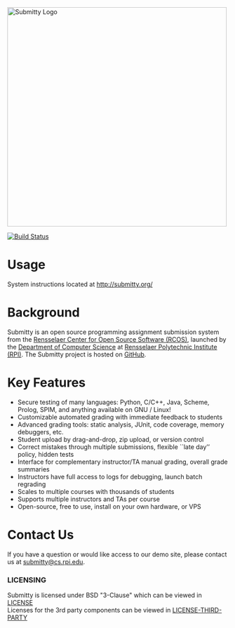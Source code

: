 <img src="http://submitty.org/images/submitty_logo.png" alt="Submitty Logo" style="width: 500px;"/>

[![Build Status](https://travis-ci.com/Submitty/Submitty.svg?branch=master)](https://travis-ci.com/Submitty/Submitty)

# Usage

System instructions located at http://submitty.org/

# Background

Submitty is an open source programming assignment submission system
from the 
[Rensselaer Center for Open Source Software (RCOS)](https://rcos.io/), launched
by the [Department of Computer Science](http://www.cs.rpi.edu/) at 
[Rensselaer Polytechnic Institute (RPI)](http://rpi.edu/).
The Submitty project is hosted on [GitHub](https://github.com/Submitty).


# Key Features

* Secure testing of many languages: Python, C/C++, Java, Scheme, Prolog, SPIM, and anything available on GNU / Linux!
* Customizable automated grading with immediate feedback to students
* Advanced grading tools: static analysis, JUnit, code coverage, memory debuggers, etc.
* Student upload by drag-and-drop, zip upload, or version control
* Correct mistakes through multiple submissions, flexible ``late day’’ policy, hidden tests
* Interface for complementary instructor/TA manual grading, overall grade summaries
* Instructors have full access to logs for debugging, launch batch regrading
* Scales to multiple courses with thousands of students
* Supports multiple instructors and TAs per course
* Open-source, free to use, install on your own hardware, or VPS


# Contact Us

If you have a question or would like access to our demo site, please contact us at submitty@cs.rpi.edu.


### LICENSING
Submitty is licensed under BSD "3-Clause" which can be viewed in [LICENSE](LICENSE.md)  
Licenses for the 3rd party components can be viewed in [LICENSE-THIRD-PARTY](LICENSE-THIRD-PARTY.md)

